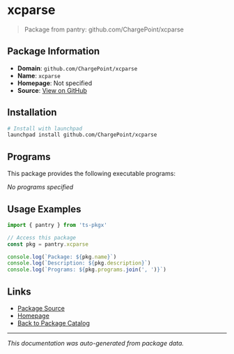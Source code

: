 # xcparse

> Package from pantry: github.com/ChargePoint/xcparse

## Package Information

- **Domain**: `github.com/ChargePoint/xcparse`
- **Name**: `xcparse`
- **Homepage**: Not specified
- **Source**: [View on GitHub](https://github.com/pkgxdev/pantry/tree/main/projects/github.com/ChargePoint/xcparse/package.yml)

## Installation

```bash
# Install with launchpad
launchpad install github.com/ChargePoint/xcparse
```

## Programs

This package provides the following executable programs:

*No programs specified*

## Usage Examples

```typescript
import { pantry } from 'ts-pkgx'

// Access this package
const pkg = pantry.xcparse

console.log(`Package: ${pkg.name}`)
console.log(`Description: ${pkg.description}`)
console.log(`Programs: ${pkg.programs.join(', ')}`)
```

## Links

- [Package Source](https://github.com/pkgxdev/pantry/tree/main/projects/github.com/ChargePoint/xcparse/package.yml)
- [Homepage](#)
- [Back to Package Catalog](../../../package-catalog.md)

---

*This documentation was auto-generated from package data.*
